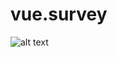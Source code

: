 # vue.survey
![alt text](https://raw.githubusercontent.com/shtefanitsa/vue.survey/master/img/screen.png?token=AEIVTU3N2NURV6S3AUDVOM25L7YT2)
